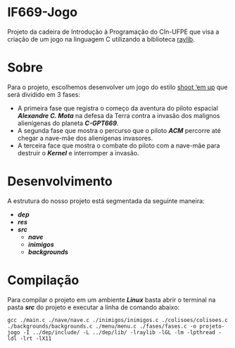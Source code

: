 # IF669-Jogo
Projeto da cadeira de Introdução à Programação do CIn-UFPE que visa a criação de um jogo na linguagem C utilizando a biblioteca [raylib](https://www.raylib.com/).

# Sobre
Para o projeto, escolhemos desenvolver um jogo do estilo [shoot ‘em up](https://en.wikipedia.org/wiki/Shoot_%27em_up) que será dividido em 3 fases:
* A primeira fase que registra o começo da aventura do piloto espacial ***Alexandre C. Mota*** na defesa da Terra contra a invasão dos malignos alienígenas do planeta ***C-GPT669***.
* A segunda fase que mostra o percurso que o piloto ***ACM*** percorre até chegar a nave-mãe dos alienígenas invasores.
* A terceira face que mostra o combate do piloto com a nave-mãe para destruir o ***Kernel*** e interromper a invasão.

# Desenvolvimento
A estrutura do nosso projeto está segmentada da seguinte maneira:
* ***dep***
* ***res***
* ***src***
  * ***nave***
  * ***inimigos***
  * ***backgrounds***

# Compilação
Para compilar o projeto em um ambiente ***Linux*** basta abrir o terminal na pasta ***src*** do projeto e executar a linha de comando abaixo:
```
gcc ./main.c ./nave/nave.c ./inimigos/inimigos.c ./colisoes/colisoes.c ./backgrounds/backgrounds.c ./menu/menu.c ./fases/fases.c -o projeto-jogo -I ../dep/include/ -L ../dep/lib/ -lraylib -lGL -lm -lpthread -ldl -lrt -lX11
```
